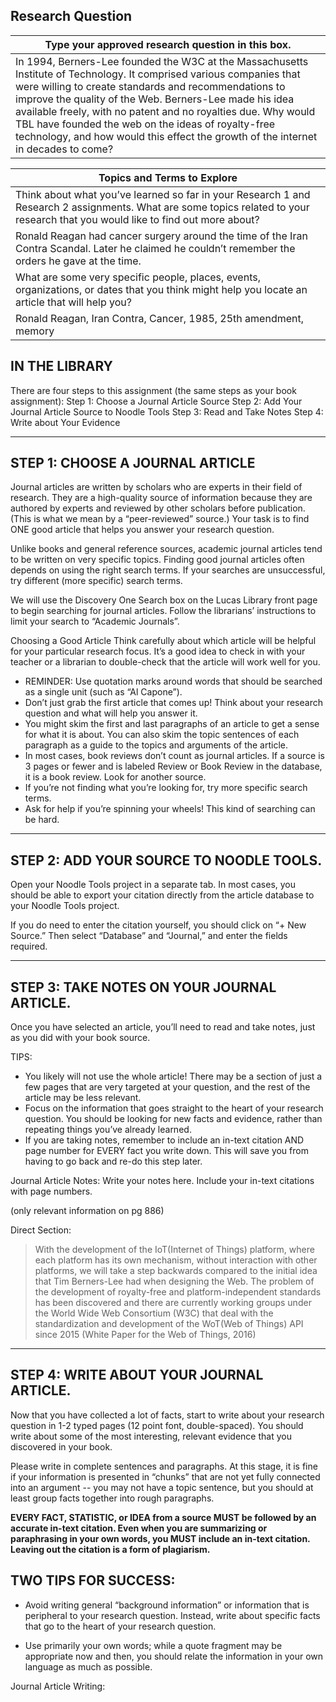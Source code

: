 ## Research Question


| Type your approved research question in this box.                                                                                                                                                                                                                                                                                                                                                                                                    |
| ---------------------------------------------------------------------------------------------------------------------------------------------------------------------------------------------------------------------------------------------------------------------------------------------------------------------------------------------------------------------------------------------------------------------------------------------------- |
| In 1994, Berners-Lee founded the W3C at the Massachusetts Institute of Technology. It comprised various companies that were willing to create standards and recommendations to improve the quality of the Web. Berners-Lee made his idea available freely, with no patent and no royalties due. Why would TBL have founded the web on the ideas of royalty-free technology, and how would this effect the growth of the internet in decades to come? | 



| Topics and Terms to Explore                                                                                                                                                     |
| ------------------------------------------------------------------------------------------------------------------------------------------------------------------------------- |
| Think about what you’ve learned so far in your Research 1 and Research 2 assignments. What are some topics related to your research that you would like to find out more about? |
| Ronald Reagan had cancer surgery around the time of the Iran Contra Scandal. Later he claimed he couldn’t remember the orders he gave at the time.                              |
| What are some very specific people, places, events, organizations, or dates that you think might help you locate an article that will help you?                                 |
| Ronald Reagan, Iran Contra, Cancer, 1985, 25th amendment, memory                                                                                                                |

## IN THE LIBRARY


There are four steps to this assignment (the same steps as your book assignment): 
Step 1: Choose a Journal Article Source
Step 2: Add Your Journal Article Source to Noodle Tools 
Step 3: Read and Take Notes 
Step 4: Write about Your Evidence   

________________


## STEP 1: CHOOSE A JOURNAL ARTICLE 


Journal articles are written by scholars who are experts in their field of research. They are a high-quality source of information because they are authored by experts and reviewed by other scholars before publication. (This is what we mean by a “peer-reviewed” source.) Your task is to find ONE good article that helps you answer your research question. 


Unlike books and general reference sources, academic journal articles tend to be written on very specific topics. Finding good journal articles often depends on using the right search terms. If your searches are unsuccessful, try different (more specific) search terms. 


We will use the Discovery One Search box on the Lucas Library front page to begin searching for journal articles. Follow the librarians’ instructions to limit your search to “Academic Journals”. 




Choosing a Good Article
Think carefully about which article will be helpful for your particular research focus. It’s a good idea to check in with your teacher or a librarian to double-check that the article will work well for you. 
 
* REMINDER: Use quotation marks around words that should be searched as a single unit (such as “Al Capone”). 
* Don’t just grab the first article that comes up! Think about your research question and what will help you answer it. 
* You might skim the first and last paragraphs of an article to get a sense for what it is about. You can also skim the topic sentences of each paragraph as a guide to the topics and arguments of the article. 
* In most cases, book reviews don’t count as journal articles. If a source is 3 pages or fewer and is labeled Review or Book Review in the database, it is a book review. Look for another source.
* If you’re not finding what you’re looking for, try more specific search terms. 
* Ask for help if you’re spinning your wheels! This kind of searching can be hard. 






________________


## STEP 2: ADD YOUR SOURCE TO NOODLE TOOLS.
Open your Noodle Tools project in a separate tab. In most cases, you should be able to export your citation directly from the article database to your Noodle Tools project. 


If you do need to enter the citation yourself, you should click on “+ New Source.” Then select “Database” and “Journal,” and enter the fields required. 


  

________________


## STEP 3: TAKE NOTES ON YOUR JOURNAL ARTICLE. 


Once you have selected an article, you’ll need to read and take notes, just as you did with your book source. 


TIPS: 
* You likely will not use the whole article! There may be a section of just a few pages that are very targeted at your question, and the rest of the article may be less relevant. 
* Focus on the information that goes straight to the heart of your research question. You should be looking for new facts and evidence, rather than repeating things you’ve already learned. 
* If you are taking notes, remember to include an in-text citation AND page number for EVERY fact you write down. This will save you from having to go back and re-do this step later. 


Journal Article Notes:
Write your notes here. Include your in-text citations with page numbers.  

(only relevant information on pg 886)

Direct Section: 
>With the development of the IoT(Internet of Things) platform, where each platform has its own mechanism, without interaction with other platforms, we will take a step backwards compared to the initial idea that Tim Berners-Lee had when designing the Web. The problem of the development of royalty-free and platform-independent standards has been discovered and there are currently working groups under the World Wide Web Consortium (W3C) that deal with the standardization and development of the WoT(Web of Things) API since 2015 (White Paper for the Web of Things, 2016)


________________


## STEP 4: WRITE ABOUT YOUR JOURNAL ARTICLE. 


Now that you have collected a lot of facts, start to write about your research question in 1-2 typed pages (12 point font, double-spaced). You should write about some of the most interesting, relevant evidence that you discovered in your book. 


Please write in complete sentences and paragraphs. At this stage, it is fine if your information is presented in “chunks” that are not yet fully connected into an argument -- you may not have a topic sentence, but you should at least group facts together into rough paragraphs. 


**EVERY FACT, STATISTIC, or IDEA from a source MUST be followed by an accurate in-text citation. Even when you are summarizing or paraphrasing in your own words, you MUST include an in-text citation. Leaving out the citation is a form of plagiarism.**




## TWO TIPS FOR SUCCESS: 


* Avoid writing general “background information” or information that is peripheral to your research question. Instead, write about specific facts that go to the heart of your research question.


* Use primarily your own words; while a quote fragment may be appropriate now and then, you should relate the information in your own language as much as possible. 


Journal Article Writing:

